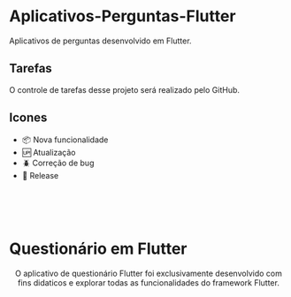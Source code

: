 # Aplicativos-Perguntas-Flutter

Aplicativos de perguntas desenvolvido em Flutter.

## Tarefas
O controle de tarefas desse projeto será realizado pelo GitHub.

## Icones

- :package: Nova funcionalidade
- :up: Atualização
- :beetle: Correção de bug
- :checkered_flag: Release

<h1 aling="center">
<br>
<br>
Questionário em Flutter
</h1>

<p align="center">O aplicativo de questionário Flutter foi exclusivamente desenvolvido com fins didaticos e explorar todas as funcionalidades do framework Flutter.</p>

<div align="center>
    <img src="img/app.gif">
</div>